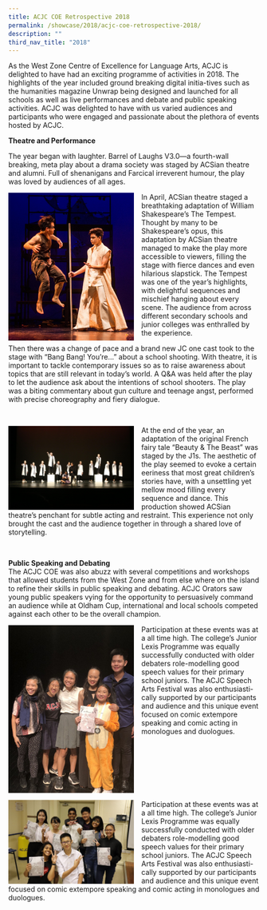 ```yaml
---
title: ACJC COE Retrospective 2018
permalink: /showcase/2018/acjc-coe-retrospective-2018/
description: ""
third_nav_title: "2018"
---
```

As the West Zone Centre of Excellence for Language Arts, ACJC is delighted to have had an exciting programme of activities in 2018. The highlights of the year included ground breaking digital initia-tives such as the humanities magazine Unwrap being designed and launched for all schools as well as live performances and debate and public speaking activities. ACJC was delighted to have with us varied audiences and participants who were engaged and passionate about the plethora of events hosted by ACJC.

  

**Theatre and Performance**

The year began with laughter. Barrel of Laughs V3.0—a fourth-wall breaking, meta play about a drama society was staged by ACSian theatre and alumni. Full of shenanigans and Farcical irreverent humour, the play was loved by audiences of all ages.

<img src="/images/retrospective%204.jpeg" style="width: 50%; margin-right:15px;" align="left"> In April, ACSian theatre staged a breathtaking adaptation of William Shakespeare’s The Tempest. Thought by many to be Shakespeare’s opus, this adaptation by ACSian theatre managed to make the play more accessible to viewers, filling the stage with fierce dances and even hilarious slapstick. The Tempest was one of the year’s highlights, with delightful sequences and mischief hanging about every scene. The audience from across different secondary schools and junior colleges was enthralled by the experience.

Then there was a change of pace and a brand new JC one cast took to the stage with “Bang Bang! You’re...” about a school shooting. With theatre, it is important to tackle contemporary issues so as to raise awareness about topics that are still relevant in today’s world. A Q&amp;A was held after the play to let the audience ask about the intentions of school shooters. The play was a biting commentary about gun culture and teenage angst, performed with precise choreography and fiery dialogue.

<br clear="left">

<img src="/images/retrospective%203.jpeg" style="width: 50%; margin-right:15px;" align="left"> At the end of the year, an adaptation of the original French fairy tale “Beauty &amp; The Beast” was staged by the J1s. The aesthetic of the play seemed to evoke a certain eeriness that most great children’s stories have, with a unsettling yet mellow mood filling every sequence and dance. This production showed ACSian theatre’s penchant for subtle acting and restraint. This experience not only brought the cast and the audience together in through a shared love of storytelling.

<br clear="left">

**Public Speaking and Debating**<br>
The ACJC COE was also abuzz with several competitions and workshops that allowed students from the West Zone and from else where on the island to refine their skills in public speaking and debating. ACJC Orators saw young public speakers vying for the opportunity to persuasively command an audience while at Oldham Cup, international and local schools competed against each other to be the overall champion.

<img src="/images/SAF2018%20(3).jpeg" style="width: 50%; margin-right:15px;" align="left"> Participation at these events was at a all time high. The college’s Junior Lexis Programme was equally successfully conducted with older debaters role-modelling good speech values for their primary school juniors. The ACJC Speech Arts Festival was also enthusiasti-cally supported by our participants and audience and this unique event focused on comic extempore speaking and comic acting in monologues and duologues.

<br clear="left">

<img src="/images/SAF2018%20(2).jpeg" style="width: 50%; margin-right:15px;" align="left"> Participation at these events was at a all time high. The college’s Junior Lexis Programme was equally successfully conducted with older debaters role-modelling good speech values for their primary school juniors. The ACJC Speech Arts Festival was also enthusiasti-cally supported by our participants and audience and this unique event focused on comic extempore speaking and comic acting in monologues and duologues.